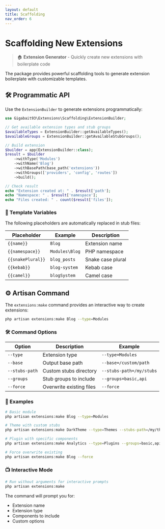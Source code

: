 ```yaml
---
layout: default
title: Scaffolding
nav_order: 6
---
```


# Scaffolding New Extensions

> 🏠 **Extension Generator** - Quickly create new extensions with boilerplate code

The package provides powerful scaffolding tools to generate extension boilerplate with customizable templates.

## 🛠️ Programmatic API

Use the `ExtensionBuilder` to generate extensions programmatically:

```php
use Gigabait93\Extensions\Scaffolding\ExtensionBuilder;

// Get available extension types and stub groups
$availableTypes = ExtensionBuilder::getAvailableTypes();
$availableGroups = ExtensionBuilder::getAvailableStubGroups();

// Build extension
$builder = app(ExtensionBuilder::class);
$result = $builder
    ->withType('Modules')
    ->withName('Blog')
    ->withBasePath(base_path('extensions'))
    ->withGroups(['providers', 'config', 'routes'])
    ->build();

// Check result
echo "Extension created at: " . $result['path'];
echo "Namespace: " . $result['namespace'];
echo "Files created: " . count($result['files']);
```

### 🎨 Template Variables

The following placeholders are automatically replaced in stub files:

| Placeholder | Example | Description |
|-------------|---------|-------------|
| `{{name}}` | `Blog` | Extension name |
| `{{namespace}}` | `Modules\Blog` | PHP namespace |
| `{{snakePlural}}` | `blog_posts` | Snake case plural |
| `{{kebab}}` | `blog-system` | Kebab case |
| `{{camel}}` | `blogSystem` | Camel case |

## ⚙️ Artisan Command

The `extensions:make` command provides an interactive way to create extensions:

```bash
php artisan extensions:make Blog --type=Modules
```

### 🛠️ Command Options

| Option | Description | Example |
|--------|-------------|----------|
| `--type` | Extension type | `--type=Modules` |
| `--base` | Output base path | `--base=/custom/path` |
| `--stubs-path` | Custom stubs directory | `--stubs-path=/my/stubs` |
| `--groups` | Stub groups to include | `--groups=basic,api` |
| `--force` | Overwrite existing files | `--force` |

### 📝 Examples

```bash
# Basic module
php artisan extensions:make Blog --type=Modules

# Theme with custom stubs
php artisan extensions:make DarkTheme --type=Themes --stubs-path=/my/theme/stubs

# Plugin with specific components
php artisan extensions:make Analytics --type=Plugins --groups=basic,api,jobs

# Force overwrite existing
php artisan extensions:make Blog --force
```

### 📺 Interactive Mode

```bash
# Run without arguments for interactive prompts
php artisan extensions:make
```

The command will prompt you for:
- Extension name
- Extension type
- Components to include
- Custom options
